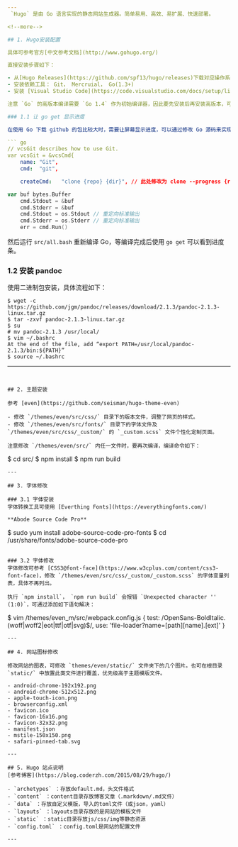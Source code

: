 ```yaml
---
 `Hugo` 是由 Go 语言实现的静态网站生成器。简单易用、高效、易扩展、快速部署。

<!--more-->

## 1. Hugo安装配置

具体可参考官方[中文参考文档](http://www.gohugo.org/)

直接安装步骤如下：

- 从[Hugo Releases](https://github.com/spf13/hugo/releases)下载对应操作系统的`Hugo`二进制文件，放在`/bin/`目录下运行
- 安装依赖工具： Git， Mercruial， Go(1.3+)
- 安装 [Visual Studio Code](https://code.visualstudio.com/docs/setup/linux#_rhel-fedora-and-centos-based-distributions) ，方便修改代码

注意 `Go` 的高版本编译需要 `Go 1.4` 作为初始编译器，因此要先安装后再安装高版本，可参考 [Go高版本安装](https://blog.csdn.net/beyond__devil/article/details/68064202) 。

### 1.1 让 go get 显示进度

在使用 Go 下载 github 的包比较大时，需要让屏幕显示进度，可以通过修改 Go 源码来实现。打开 `/usr/local/go/src/cmd/go/vcs.go` 文件，如下修改:

``` go
// vcsGit describes how to use Git.
var vcsGit = &vcsCmd{
	name: "Git",
	cmd:  "git",

	createCmd:   "clone {repo} {dir}", // 此处修改为 clone --progress {repo} {dir} update --init --recursive"},
```

``` go
var buf bytes.Buffer
	cmd.Stdout = &buf
	cmd.Stderr = &buf
	cmd.Stdout = os.Stdout // 重定向标准输出
	cmd.Stderr = os.Stderr // 重定向标准输出
	err = cmd.Run()
```
然后运行 `src/all.bash` 重新编译 Go，等编译完成后使用 `go get` 可以看到进度条。

### 1.2 安装 pandoc

使用二进制包安装，具体流程如下：
```
$ wget -c https://github.com/jgm/pandoc/releases/download/2.1.3/pandoc-2.1.3-linux.tar.gz
$ tar -zxvf pandoc-2.1.3-linux.tar.gz
$ su
# mv pandoc-2.1.3 /usr/local/
$ vim ~/.bashrc
At the end of the file, add “export PATH=/usr/local/pandoc-2.1.3/bin:${PATH}”
$ source ~/.bashrc
```
---
```


## 2. 主题安装

参考 [even](https://github.com/seisman/hugo-theme-even)

- 修改 `/themes/even/src/css/` 目录下的版本文件，调整了网页的样式。
- 修改 `/themes/even/src/fonts/` 目录下的字体文件及 `/themes/even/src/css/_custom/` 的 `_custom.scss` 文件个性化定制页面。

注意修改 `/themes/even/src/` 内任一文件时，要再次编译，编译命令如下：

```
$ cd src/
$ npm install
$ npm run build
``` 
---

## 3. 字体修改

### 3.1 字体安装
字体转换工具可使用 [Everthing Fonts](https://everythingfonts.com/)

**Abode Source Code Pro**

```
$ sudo yum install adobe-source-code-pro-fonts
$ cd /usr/share/fonts/adobe-source-code-pro
```

### 3.2 字体修改
字体修改可参考 [CSS3@font-face](https://www.w3cplus.com/content/css3-font-face)，修改 `/themes/even/src/css/_custom/_custom.scss` 的字体变量列表，具体不再列出。 

执行 `npm install`， `npm run build` 会报错 `Unexpected character '' (1:0)`，可通过添加如下语句解决：

```
$ vim /themes/even_m/src/webpack.config.js
{ 
  test: /OpenSans-BoldItalic\.(woff|woff2|eot|ttf|otf|svg)$/,
  use: 'file-loader?name=[path][name].[ext]'
}
```
---

## 4. 网站图标修改

修改网站的图表，可修改 `themes/even/static/` 文件夹下的几个图片。也可在根目录 `static/` 中放置此类文件进行覆盖，优先级高于主题模版文件。

- android-chrome-192x192.png
- android-chrome-512x512.png
- apple-touch-icon.png
- browserconfig.xml
- favicon.ico
- favicon-16x16.png
- favicon-32x32.png
- manifest.json
- mstile-150x150.png
- safari-pinned-tab.svg

---

## 5. Hugo 站点说明
[参考博客](https://blog.coderzh.com/2015/08/29/hugo/)

- `archetypes` ：存放default.md，头文件格式
- `content` ：content目录存放博客文章（.markdown/.md文件）
- `data` ：存放自定义模版，导入的toml文件（或json，yaml）
- `layouts` ：layouts目录存放的是网站的模板文件
- `static` ：static目录存放js/css/img等静态资源
- `config.toml` ：config.toml是网站的配置文件

---